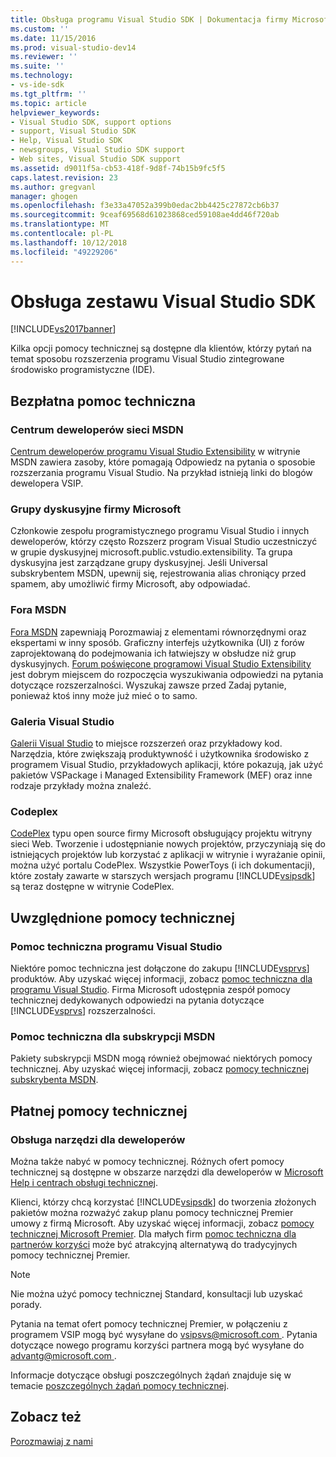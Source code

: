 ```yaml
---
title: Obsługa programu Visual Studio SDK | Dokumentacja firmy Microsoft
ms.custom: ''
ms.date: 11/15/2016
ms.prod: visual-studio-dev14
ms.reviewer: ''
ms.suite: ''
ms.technology:
- vs-ide-sdk
ms.tgt_pltfrm: ''
ms.topic: article
helpviewer_keywords:
- Visual Studio SDK, support options
- support, Visual Studio SDK
- Help, Visual Studio SDK
- newsgroups, Visual Studio SDK support
- Web sites, Visual Studio SDK support
ms.assetid: d9011f5a-cb53-418f-9d8f-74b15b9fc5f5
caps.latest.revision: 23
ms.author: gregvanl
manager: ghogen
ms.openlocfilehash: f3e33a47052a399b0edac2bb4425c27872cb6b37
ms.sourcegitcommit: 9ceaf69568d61023868ced59108ae4dd46f720ab
ms.translationtype: MT
ms.contentlocale: pl-PL
ms.lasthandoff: 10/12/2018
ms.locfileid: "49229206"
---
```

# <a name="support-for-the-visual-studio-sdk"></a>Obsługa zestawu Visual Studio SDK
[!INCLUDE[vs2017banner](../includes/vs2017banner.md)]

Kilka opcji pomocy technicznej są dostępne dla klientów, którzy pytań na temat sposobu rozszerzenia programu Visual Studio zintegrowane środowisko programistyczne (IDE).  
  
## <a name="free-support"></a>Bezpłatna pomoc techniczna  
  
### <a name="msdn-development-center"></a>Centrum deweloperów sieci MSDN  
 [Centrum deweloperów programu Visual Studio Extensibility](http://go.microsoft.com/fwlink/?LinkID=84381) w witrynie MSDN zawiera zasoby, które pomagają Odpowiedz na pytania o sposobie rozszerzania programu Visual Studio. Na przykład istnieją linki do blogów dewelopera VSIP.  
  
### <a name="microsoft-newsgroups"></a>Grupy dyskusyjne firmy Microsoft  
 Członkowie zespołu programistycznego programu Visual Studio i innych deweloperów, którzy często Rozszerz program Visual Studio uczestniczyć w grupie dyskusyjnej microsoft.public.vstudio.extensibility. Ta grupa dyskusyjna jest zarządzane grupy dyskusyjnej. Jeśli Universal subskrybentem MSDN, upewnij się, rejestrowania alias chroniący przed spamem, aby umożliwić firmy Microsoft, aby odpowiadać.  
  
### <a name="msdn-forums"></a>Fora MSDN  
 [Fora MSDN](http://go.microsoft.com/fwlink/?LinkID=76632) zapewniają Porozmawiaj z elementami równorzędnymi oraz ekspertami w inny sposób. Graficzny interfejs użytkownika (UI) z forów zaprojektowaną do podejmowania ich łatwiejszy w obsłudze niż grup dyskusyjnych. [Forum poświęcone programowi Visual Studio Extensibility](http://go.microsoft.com/fwlink/?LinkID=121964) jest dobrym miejscem do rozpoczęcia wyszukiwania odpowiedzi na pytania dotyczące rozszerzalności. Wyszukaj zawsze przed Zadaj pytanie, ponieważ ktoś inny może już mieć o to samo.  
  
### <a name="visual-studio-gallery"></a>Galeria Visual Studio  
 [Galerii Visual Studio](http://visualstudiogallery.msdn.microsoft.com/) to miejsce rozszerzeń oraz przykładowy kod. Narzędzia, które zwiększają produktywność i użytkownika środowisko z programem Visual Studio, przykładowych aplikacji, które pokazują, jak użyć pakietów VSPackage i Managed Extensibility Framework (MEF) oraz inne rodzaje przykłady można znaleźć.  
  
### <a name="codeplex"></a>Codeplex  
 [CodePlex](http://go.microsoft.com/fwlink/?LinkId=76627) typu open source firmy Microsoft obsługujący projektu witryny sieci Web. Tworzenie i udostępnianie nowych projektów, przyczyniają się do istniejących projektów lub korzystać z aplikacji w witrynie i wyrażanie opinii, można użyć portalu CodePlex. Wszystkie PowerToys (i ich dokumentacji), które zostały zawarte w starszych wersjach programu [!INCLUDE[vsipsdk](../includes/vsipsdk-md.md)] są teraz dostępne w witrynie CodePlex.  
  
## <a name="included-support"></a>Uwzględnione pomocy technicznej  
  
### <a name="visual-studio-product-support"></a>Pomoc techniczna programu Visual Studio  
 Niektóre pomoc techniczna jest dołączone do zakupu [!INCLUDE[vsprvs](../includes/vsprvs-md.md)] produktów. Aby uzyskać więcej informacji, zobacz [pomoc techniczna dla programu Visual Studio](http://msdn.microsoft.com/vstudio/cc136615.aspx). Firma Microsoft udostępnia zespół pomocy technicznej dedykowanych odpowiedzi na pytania dotyczące [!INCLUDE[vsprvs](../includes/vsprvs-md.md)] rozszerzalności.  
  
### <a name="msdn-subscription-support"></a>Pomoc techniczna dla subskrypcji MSDN  
 Pakiety subskrypcji MSDN mogą również obejmować niektórych pomocy technicznej. Aby uzyskać więcej informacji, zobacz [pomocy technicznej subskrybenta MSDN](https://msdn.microsoft.com/subscriptions/aa718661.aspx).  
  
## <a name="paid-support"></a>Płatnej pomocy technicznej  
  
### <a name="developer-tools-support"></a>Obsługa narzędzi dla deweloperów  
 Można także nabyć w pomocy technicznej. Różnych ofert pomocy technicznej są dostępne w obszarze narzędzi dla deweloperów w [Microsoft Help i centrach obsługi technicznej](http://go.microsoft.com/fwlink/?LinkID=82383).  
  
 Klienci, którzy chcą korzystać [!INCLUDE[vsipsdk](../includes/vsipsdk-md.md)] do tworzenia złożonych pakietów można rozważyć zakup planu pomocy technicznej Premier umowy z firmą Microsoft. Aby uzyskać więcej informacji, zobacz [pomocy technicznej Microsoft Premier](http://go.microsoft.com/fwlink/?LinkID=76660). Dla małych firm [pomoc techniczna dla partnerów korzyści](http://www.microsoft.com/services/microsoftservices/srv_mspa.mspx) może być atrakcyjną alternatywą do tradycyjnych pomocy technicznej Premier.  
  
> [!NOTE]
>  Nie można użyć pomocy technicznej Standard, konsultacji lub uzyskać porady.  
  
 Pytania na temat ofert pomocy technicznej Premier, w połączeniu z programem VSIP mogą być wysyłane do [ vsipsvs@microsoft.com ](mailto:vsipsvs@microsoft.com). Pytania dotyczące nowego programu korzyści partnera mogą być wysyłane do [ advantg@microsoft.com ](mailto:advantg@microsoft.com).  
  
 Informacje dotyczące obsługi poszczególnych żądań znajduje się w temacie [poszczególnych żądań pomocy technicznej](http://go.microsoft.com/fwlink/?LinkID=82385).  
  
## <a name="see-also"></a>Zobacz też  
 [Porozmawiaj z nami](../ide/talk-to-us.md)

